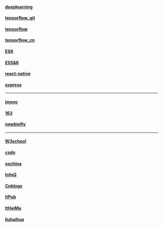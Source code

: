 #### [deeplearning](https://github.com/exacity/deeplearningbook-chinese)
#### [tensorflow_git](https://github.com/tensorflow)
#### [tensorflow](https://www.tensorflow.org/)
#### [tensorflow_cn](http://www.tensorfly.cn/)
#### [ES6](http://es6.ruanyifeng.com/#README)
#### [ES5&6](http://bbs.reactnative.cn)
#### [react-native](https://github.com/reactnativecn/react-native-guide)
#### [express](https://github.com/expressjs/express)
---
#### [imooc](http://www.imooc.com/)
#### [163](http://study.163.com/)
#### [newbiefly](http://www.newbiefly.com/)
---
#### [W3school](http://www.w3school.com.cn/)
#### [csdn](http://www.csdn.net/)
#### [oschina](https://www.oschina.net/)
#### [InfoQ](http://www.infoq.com/cn/)
#### [Cnblogs](https://www.cnblogs.com/)
#### [ItPub](http://blog.itpub.net/index.php)
#### [ItHeiMa](http://www.itheima.com/)
#### [liuhaihua](http://www.liuhaihua.cn/)
